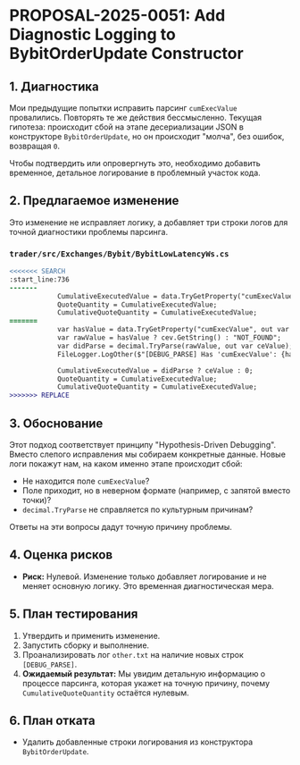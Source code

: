 # PROPOSAL-2025-0051: Add Diagnostic Logging to BybitOrderUpdate Constructor

## 1. Диагностика

Мои предыдущие попытки исправить парсинг `cumExecValue` провалились. Повторять те же действия бессмысленно. Текущая гипотеза: происходит сбой на этапе десериализации JSON в конструкторе `BybitOrderUpdate`, но он происходит "молча", без ошибок, возвращая `0`.

Чтобы подтвердить или опровергнуть это, необходимо добавить временное, детальное логирование в проблемный участок кода.

## 2. Предлагаемое изменение

Это изменение не исправляет логику, а добавляет три строки логов для точной диагностики проблемы парсинга.

### `trader/src/Exchanges/Bybit/BybitLowLatencyWs.cs`

```diff
<<<<<<< SEARCH
:start_line:736
-------
            CumulativeExecutedValue = data.TryGetProperty("cumExecValue", out var cev) && decimal.TryParse(cev.GetString(), out var ceValue) ? ceValue : 0;
            QuoteQuantity = CumulativeExecutedValue;
            CumulativeQuoteQuantity = CumulativeExecutedValue;
=======
            var hasValue = data.TryGetProperty("cumExecValue", out var cev);
            var rawValue = hasValue ? cev.GetString() : "NOT_FOUND";
            var didParse = decimal.TryParse(rawValue, out var ceValue);
            FileLogger.LogOther($"[DEBUG_PARSE] Has 'cumExecValue': {hasValue}, Raw: '{rawValue}', Parsed OK: {didParse}, Value: {ceValue}");

            CumulativeExecutedValue = didParse ? ceValue : 0;
            QuoteQuantity = CumulativeExecutedValue;
            CumulativeQuoteQuantity = CumulativeExecutedValue;
>>>>>>> REPLACE
```

## 3. Обоснование

Этот подход соответствует принципу "Hypothesis-Driven Debugging". Вместо слепого исправления мы собираем конкретные данные. Новые логи покажут нам, на каком именно этапе происходит сбой:
-   Не находится поле `cumExecValue`?
-   Поле приходит, но в неверном формате (например, с запятой вместо точки)?
-   `decimal.TryParse` не справляется по культурным причинам?

Ответы на эти вопросы дадут точную причину проблемы.

## 4. Оценка рисков

-   **Риск:** Нулевой. Изменение только добавляет логирование и не меняет основную логику. Это временная диагностическая мера.

## 5. План тестирования

1.  Утвердить и применить изменение.
2.  Запустить сборку и выполнение.
3.  Проанализировать лог `other.txt` на наличие новых строк `[DEBUG_PARSE]`.
4.  **Ожидаемый результат:** Мы увидим детальную информацию о процессе парсинга, которая укажет на точную причину, почему `CumulativeQuoteQuantity` остаётся нулевым.

## 6. План отката

-   Удалить добавленные строки логирования из конструктора `BybitOrderUpdate`.